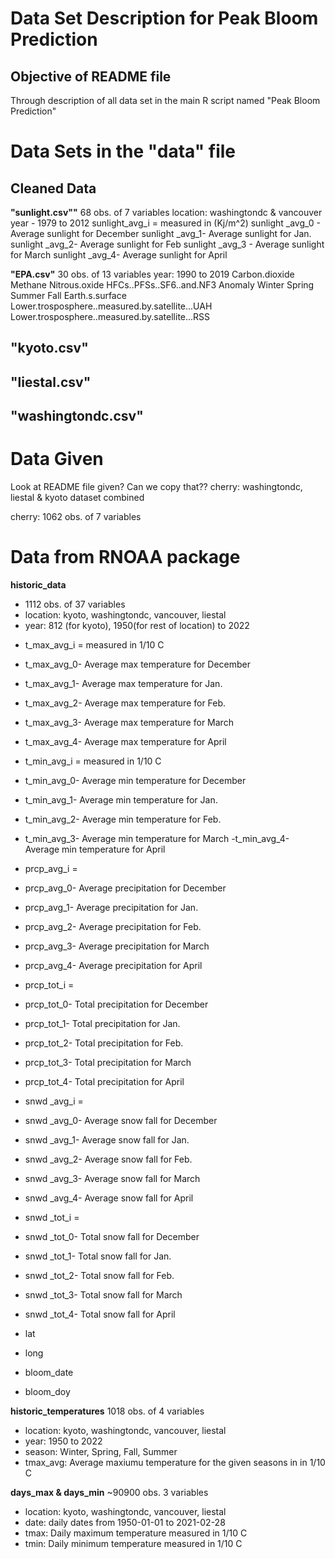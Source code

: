# Data Set Description for Peak Bloom Prediction #

## Objective of README file ##
Through description of all data set in the main R script named "Peak Bloom Prediction"

# Data Sets in the "data" file
## Cleaned Data
**"sunlight.csv""**
68 obs. of 7 variables
location: washingtondc & vancouver
year - 1979 to 2012
sunlight_avg_i = measured in (Kj/m^2)
sunlight _avg_0 - Average sunlight for December 
sunlight _avg_1- Average sunlight for Jan.
sunlight _avg_2- Average sunlight for Feb
sunlight _avg_3 - Average sunlight for March
sunlight _avg_4- Average sunlight for April

**"EPA.csv"**
30 obs. of 13 variables
year: 1990 to 2019
Carbon.dioxide
Methane
Nitrous.oxide
HFCs..PFSs..SF6..and.NF3
Anomaly
Winter
Spring
Summer
Fall
Earth.s.surface
Lower.trosposphere..measured.by.satellite...UAH
Lower.trosposphere..measured.by.satellite...RSS

**"kyoto.csv"**
----
**"liestal.csv"**
----
**"washingtondc.csv"**
---
# Data Given
Look at README file given? Can we copy that??
cherry: washingtondc, liestal & kyoto dataset combined

cherry:
1062 obs. of 7 variables

# Data from RNOAA package
**historic_data**
* 1112 obs. of 37 variables
* location: kyoto, washingtondc, vancouver, liestal
* year: 812 (for kyoto), 1950(for rest of location) to 2022

- t_max_avg_i = measured in 1/10 C
- t_max_avg_0- Average max temperature for December 
- t_max_avg_1- Average max temperature for Jan.
- t_max_avg_2- Average max temperature for Feb.
- t_max_avg_3- Average max temperature for March
- t_max_avg_4- Average max temperature for April

- t_min_avg_i = measured in 1/10 C
- t_min_avg_0- Average min temperature for December 
- t_min_avg_1- Average min temperature for Jan.
- t_min_avg_2- Average min temperature for Feb.
- t_min_avg_3- Average min temperature for March
 -t_min_avg_4- Average min temperature for April

- prcp_avg_i = 
- prcp_avg_0- Average precipitation for December 
- prcp_avg_1- Average precipitation for Jan.
- prcp_avg_2- Average precipitation for Feb.
- prcp_avg_3- Average precipitation for March
- prcp_avg_4- Average precipitation for April

- prcp_tot_i = 
- prcp_tot_0- Total precipitation for December 
- prcp_tot_1- Total precipitation for Jan.
- prcp_tot_2- Total precipitation for Feb.
- prcp_tot_3- Total precipitation for March
- prcp_tot_4- Total precipitation for April

- snwd _avg_i = 
- snwd _avg_0- Average snow fall for December 
- snwd _avg_1- Average snow fall for Jan.
- snwd _avg_2- Average snow fall for Feb.
- snwd _avg_3- Average snow fall for March
- snwd _avg_4- Average snow fall for April

- snwd _tot_i = 
- snwd _tot_0- Total snow fall for December 
- snwd _tot_1- Total snow fall for Jan.
- snwd _tot_2- Total snow fall for Feb.
- snwd _tot_3- Total snow fall for March
- snwd _tot_4- Total snow fall for April

- lat
- long
- bloom_date
- bloom_doy

**historic_temperatures**
1018 obs. of 4 variables
- location: kyoto, washingtondc, vancouver, liestal
- year: 1950 to 2022
- season: Winter, Spring, Fall, Summer
- tmax_avg: Average maxiumu temperature for the given seasons in in 1/10 C

**days_max & days_min**
~90900 obs. 3 variables
- location: kyoto, washingtondc, vancouver, liestal
- date: daily dates from 1950-01-01 to 2021-02-28
- tmax: Daily maximum temperature measured in 1/10 C
- tmin: Daily minimum temperature measured in 1/10 C
